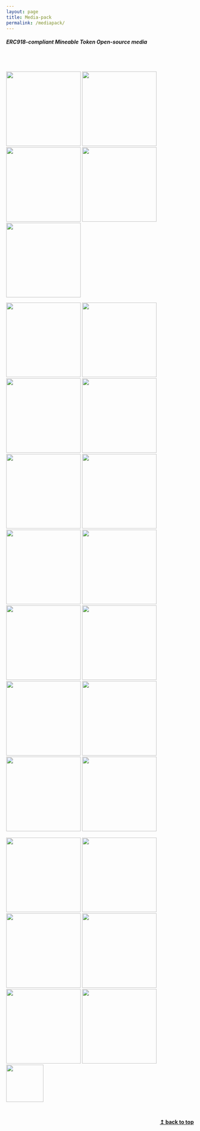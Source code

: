 ```yaml
---
layout: page
title: Media-pack
permalink: /mediapack/
---
```



##### *ERC918-compliant Mineable Token Open-source media*
<br>
<br>


<a href="images/0xBTC-Logo.png" target="_blank"><img src="images/0xBTC-Logo.png" width="200" height="200"></a>
<a href="images/0xBTC-blue2.png" target="_blank"><img src="images/0xBTC-blue2.png" width="200" height="200"></a>
<a href="images/0xBTC-Logo-black.png" target="_blank"><img src="images/0xBTC-Logo-black.png" width="200" height="200"></a>
<a href="images/0xBTC-Logo-coal.png" target="_blank"><img src="images/0xBTC-Logo-coal.png" width="200" height="200"></a>
<a href="images/0xBTC-Logo-white.png" target="_blank"><img src="images/0xBTC-Logo-white.png" width="200" height="200"></a>



<a href="images/0xBTC-Logo2.png" target="_blank"><img src="images/0xBTC-Logo2.png" width="200" height="200"></a>
<a href="images/0xBTC-Logo3.png" target="_blank"><img src="images/0xBTC-Logo3.png" width="200" height="200"></a>
<a href="images/0xBTC-Logo4.png" target="_blank"><img src="images/0xBTC-Logo4.png" width="200" height="200"></a>
<a href="images/0xBTC-Logo5.png" target="_blank"><img src="images/0xBTC-Logo5.png" width="200" height="200"></a>
<a href="images/0xBTC-Logo6.png" target="_blank"><img src="images/0xBTC-Logo6.png" width="200" height="200"></a>
<a href="images/0xBTC-Logo7.png" target="_blank"><img src="images/0xBTC-Logo7.png" width="200" height="200"></a>
<a href="images/0xBTC-Logo8.png" target="_blank"><img src="images/0xBTC-Logo8.png" width="200" height="200"></a>
<a href="images/0xBTC-Logo8.png" target="_blank"><img src="images/0xBTC-Logo8.png" width="200" height="200"></a>
<a href="images/0xLTC-Logo.png" target="_blank"><img src="images/0xLTC-Logo.png" width="200" height="200"></a>
<a href="imagesLava-Wallet.png" target="_blank"><img src="images/Lava-Wallet.png" width="200" height="200"></a>
<a href="images/Token-Logo.png" target="_blank"><img src="images/Token-Logo.png" width="200" height="200"></a>
<a href="images/Token-Logo2.png" target="_blank"><img src="images/Token-Logo2.png" width="200" height="200"></a>
<a href="images/Token-Logo3.png" target="_blank"><img src="images/Token-Logo3.png" width="200" height="200"></a>
<a href="images/0xBTC-pool.png" target="_blank"><img src="images/0xBTC-pool.png" width="200" height="200"></a>


<a href="images/0xBTC-web.png" target="_blank"><img src="images/0xBTC-web.png" width="200" height=""></a>
<a href="images/email.png" target="_blank"><img src="images/email.png" width="200" height=""></a>
<a href="images/0xbtcfoundation-MediumArticle-gfx.png" target="_blank"><img src="images/0xbtcfoundation-MediumArticle-gfx.png" width="200" height=""></a>
<a href="images/Lava_Banner.gif" target="_blank"><img src="images/Lava_Banner.gif" width="200" height=""></a>
<a href="images/merged mining.png" target="_blank"><img src="images/merged mining.png" width="200" height=""></a>
<a href="images/mtw.png" target="_blank"><img src="images/mtw.png" width="200" height=""></a>
<a href="images/contractQRC.png" target="_blank"><img src="images/contractQRC.png" width="100" height="100"></a>

&nbsp;
<div align="right">
   <b><a href="#top">↥ back to top</a></b>
</div>

